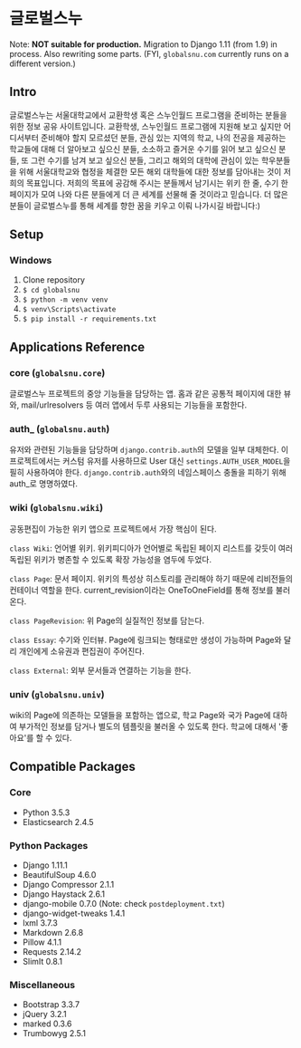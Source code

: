 # 글로벌스누

Note: **NOT suitable for production.** Migration to Django 1.11 (from 1.9) in
process. Also rewriting some parts. (FYI, `globalsnu.com` currently runs on a
different version.)


## Intro

글로벌스누는 서울대학교에서 교환학생 혹은 스누인월드 프로그램을 준비하는 분들을 위한
정보 공유 사이트입니다. 교환학생, 스누인월드 프로그램에 지원해 보고 싶지만 어디서부터
준비해야 할지 모르셨던 분들, 관심 있는 지역의 학교, 나의 전공을 제공하는 학교들에 대해
더 알아보고 싶으신 분들, 소소하고 즐거운 수기를 읽어 보고 싶으신 분들, 또 그런 수기를
남겨 보고 싶으신 분들, 그리고 해외의 대학에 관심이 있는 학우분들을 위해 서울대학교와
협정을 체결한 모든 해외 대학들에 대한 정보를 담아내는 것이 저희의 목표입니다. 저희의
목표에 공감해 주시는 분들께서 남기시는 위키 한 줄, 수기 한 페이지가 모여 나와 다른
분들에게 더 큰 세계를 선물해 줄 것이라고 믿습니다. 더 많은 분들이 글로벌스누를 통해
세계를 향한 꿈을 키우고 이뤄 나가시길 바랍니다:)


## Setup

### Windows

1. Clone repository
2. `$ cd globalsnu`
3. `$ python -m venv venv`
4. `$ venv\Scripts\activate`
5. `$ pip install -r requirements.txt`


## Applications Reference

### core (`globalsnu.core`)

글로벌스누 프로젝트의 중앙 기능들을 담당하는 앱. 홈과 같은 공통적 페이지에 대한 뷰와,
mail/urlresolvers 등 여러 앱에서 두루 사용되는 기능들을 포함한다.

### auth_ (`globalsnu.auth`)

유저와 관련된 기능들을 담당하며 `django.contrib.auth`의 모델을 일부 대체한다. 이
프로젝트에서는 커스텀 유저를 사용하므로 User 대신 `settings.AUTH_USER_MODEL`을
필히 사용하여야 한다. `django.contrib.auth`와의 네임스페이스 충돌을 피하기 위해
auth_로 명명하였다.

### wiki (`globalsnu.wiki`)

공동편집이 가능한 위키 앱으로 프로젝트에서 가장 핵심이 된다.

`class Wiki`: 언어별 위키. 위키피디아가 언어별로 독립된 페이지 리스트를 갖듯이 여러
독립된 위키가 병존할 수 있도록 확장 가능성을 염두에 두었다.

`class Page`: 문서 페이지. 위키의 특성상 히스토리를 관리해야 하기 때문에 리비전들의
컨테이너 역할을 한다. current_revision이라는 OneToOneField를 통해 정보를 불러온다.

`class PageRevision`: 위 Page의 실질적인 정보를 담는다.

`class Essay`: 수기와 인터뷰. Page에 링크되는 형태로만 생성이 가능하며 Page와 달리
개인에게 소유권과 편집권이 주어진다.

`class External`: 외부 문서들과 연결하는 기능을 한다.

### univ (`globalsnu.univ`)

wiki의 Page에 의존하는 모델들을 포함하는 앱으로, 학교 Page와 국가 Page에 대하여
부가적인 정보를 담거나 별도의 템플릿을 불러올 수 있도록 한다. 학교에 대해서 '좋아요'를
할 수 있다.


## Compatible Packages

### Core

* Python 3.5.3
* Elasticsearch 2.4.5

### Python Packages

* Django 1.11.1
* BeautifulSoup 4.6.0
* Django Compressor 2.1.1
* Django Haystack 2.6.1
* django-mobile 0.7.0 (Note: check `postdeployment.txt`)
* django-widget-tweaks 1.4.1
* lxml 3.7.3
* Markdown 2.6.8
* Pillow 4.1.1
* Requests 2.14.2
* SlimIt 0.8.1

### Miscellaneous

* Bootstrap 3.3.7
* jQuery 3.2.1
* marked 0.3.6
* Trumbowyg 2.5.1
